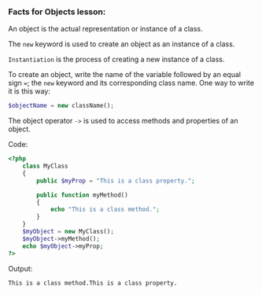 ### Facts for Objects lesson:

An object is the actual representation or instance of a class.

The `new` keyword is used to create an object as an instance of a class.

`Instantiation` is the process of creating a new instance of a class.

To create an object, write the name of the variable followed by an equal sign `=`; the `new` keyword and its corresponding class name. One way to write it is this way:

```php
$objectName = new className();
```

The object operator `->` is used to access methods and properties of an object.

Code:
```php
<?php
    class MyClass 
    {
        public $myProp = "This is a class property.";

        public function myMethod()
        {
            echo "This is a class method.";
        }
    }
    $myObject = new MyClass();
    $myObject->myMethod();
    echo $myObject->myProp;
?>
```
Output:
```
This is a class method.This is a class property.
```
